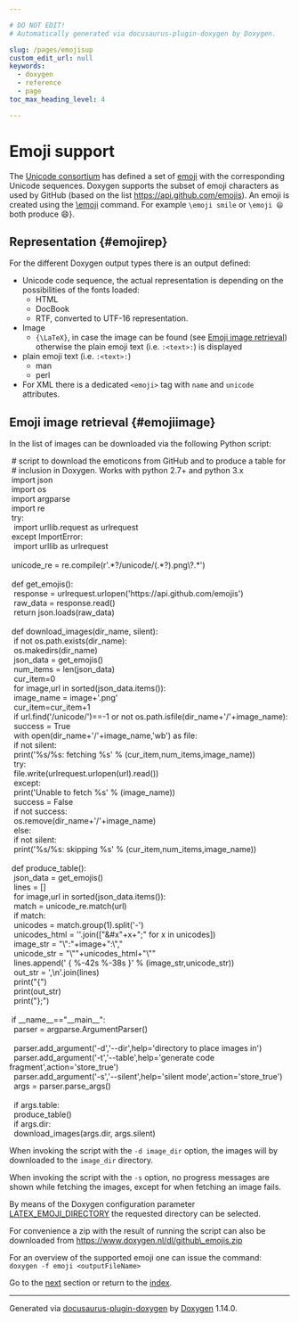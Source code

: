 ```yaml
---

# DO NOT EDIT!
# Automatically generated via docusaurus-plugin-doxygen by Doxygen.

slug: /pages/emojisup
custom_edit_url: null
keywords:
  - doxygen
  - reference
  - page
toc_max_heading_level: 4

---
```


<div class="doxyPage">

# Emoji support




The <a href="http://www.unicode.org/">Unicode consortium</a> has defined a set of <a href="https://en.wikipedia.org/wiki/Emoji">emoji</a> with the corresponding Unicode sequences. Doxygen supports the subset of emoji characters as used by GitHub (based on the list <a href="https://api.github.com/emojis">https://api.github.com/emojis</a>). An emoji is created using the <a href="/web-doxygen/docs/pages/commands/#cmdemoji">\\emoji</a> command. For example <code>\\emoji smile</code> or <code>\\emoji :smile:</code> both produce <span class="doxyEmoji">&#x1f604;</span>}.

## Representation {#emojirep}


For the different Doxygen output types there is an output defined:

<ul class="doxyList ">
<li>Unicode code sequence, the actual representation is depending on the possibilities of the fonts loaded:

<ul class="doxyList ">
<li>HTML</li>
<li>DocBook</li>
<li>RTF, converted to UTF-16 representation.</li>
</ul></li>
<li>Image

<ul class="doxyList ">
<li><code>{\LaTeX}</code>, in case the image can be found (see <a href="#emojiimage">Emoji image retrieval</a>) otherwise the plain emoji text (i.e. <code>:&lt;text&gt;:</code>) is displayed</li>
</ul></li>
<li>plain emoji text (i.e. <code>:&lt;text&gt;:</code>)

<ul class="doxyList ">
<li>man</li>
<li>perl</li>
</ul></li>
<li>For XML there is a dedicated <code>&lt;emoji&gt;</code> tag with <code>name</code> and <code>unicode</code> attributes.</li>
</ul>

## Emoji image retrieval {#emojiimage}


In the list of images can be downloaded via the following Python script:

<div class="doxyProgramListing">

<div class="doxyCodeLine"><span class="doxyNoLineNumber">&nbsp;</span><span class="doxyLineContent"><span class="doxyHighlightComment"># script to download the emoticons from GitHub and to produce a table for</span></span></div>
<div class="doxyCodeLine"><span class="doxyNoLineNumber">&nbsp;</span><span class="doxyLineContent"><span class="doxyHighlightComment"># inclusion in Doxygen. Works with python 2.7+ and python 3.x</span></span></div>
<div class="doxyCodeLine"><span class="doxyNoLineNumber">&nbsp;</span><span class="doxyLineContent"><span class="doxyHighlightKeyword">import</span><span class="doxyHighlight"> json</span></span></div>
<div class="doxyCodeLine"><span class="doxyNoLineNumber">&nbsp;</span><span class="doxyLineContent"><span class="doxyHighlightKeyword">import</span><span class="doxyHighlight"> os</span></span></div>
<div class="doxyCodeLine"><span class="doxyNoLineNumber">&nbsp;</span><span class="doxyLineContent"><span class="doxyHighlightKeyword">import</span><span class="doxyHighlight"> argparse</span></span></div>
<div class="doxyCodeLine"><span class="doxyNoLineNumber">&nbsp;</span><span class="doxyLineContent"><span class="doxyHighlightKeyword">import</span><span class="doxyHighlight"> re</span></span></div>
<div class="doxyCodeLine"><span class="doxyNoLineNumber">&nbsp;</span><span class="doxyLineContent"><span class="doxyHighlightKeywordFlow">try</span><span class="doxyHighlight">:</span></span></div>
<div class="doxyCodeLine"><span class="doxyNoLineNumber">&nbsp;</span><span class="doxyLineContent"><span class="doxyHighlight">    </span><span class="doxyHighlightKeyword">import</span><span class="doxyHighlight"> urllib.request </span><span class="doxyHighlightKeyword">as</span><span class="doxyHighlight"> urlrequest</span></span></div>
<div class="doxyCodeLine"><span class="doxyNoLineNumber">&nbsp;</span><span class="doxyLineContent"><span class="doxyHighlightKeywordFlow">except</span><span class="doxyHighlight"> ImportError:</span></span></div>
<div class="doxyCodeLine"><span class="doxyNoLineNumber">&nbsp;</span><span class="doxyLineContent"><span class="doxyHighlight">    </span><span class="doxyHighlightKeyword">import</span><span class="doxyHighlight"> urllib </span><span class="doxyHighlightKeyword">as</span><span class="doxyHighlight"> urlrequest</span></span></div>
<div class="doxyCodeLine"><span class="doxyNoLineNumber">&nbsp;</span><span class="doxyLineContent"><span class="doxyHighlight"> </span></span></div>
<div class="doxyCodeLine"><span class="doxyNoLineNumber">&nbsp;</span><span class="doxyLineContent"><span class="doxyHighlight">unicode_re = re.compile(</span><span class="doxyHighlightStringLiteral">r'.*?/unicode/(.*?).png\?.*'</span><span class="doxyHighlight">)</span></span></div>
<div class="doxyCodeLine"><span class="doxyNoLineNumber">&nbsp;</span><span class="doxyLineContent"><span class="doxyHighlight"> </span></span></div>
<div class="doxyCodeLine"><span class="doxyNoLineNumber">&nbsp;</span><span class="doxyLineContent"><span class="doxyHighlightKeyword">def </span><span class="doxyHighlight">get_emojis():</span></span></div>
<div class="doxyCodeLine"><span class="doxyNoLineNumber">&nbsp;</span><span class="doxyLineContent"><span class="doxyHighlight">    response  = urlrequest.urlopen(</span><span class="doxyHighlightStringLiteral">'https://api.github.com/emojis'</span><span class="doxyHighlight">)</span></span></div>
<div class="doxyCodeLine"><span class="doxyNoLineNumber">&nbsp;</span><span class="doxyLineContent"><span class="doxyHighlight">    raw_data  = response.read()</span></span></div>
<div class="doxyCodeLine"><span class="doxyNoLineNumber">&nbsp;</span><span class="doxyLineContent"><span class="doxyHighlight">    </span><span class="doxyHighlightKeywordFlow">return</span><span class="doxyHighlight"> json.loads(raw_data)</span></span></div>
<div class="doxyCodeLine"><span class="doxyNoLineNumber">&nbsp;</span><span class="doxyLineContent"><span class="doxyHighlight"> </span></span></div>
<div class="doxyCodeLine"><span class="doxyNoLineNumber">&nbsp;</span><span class="doxyLineContent"><span class="doxyHighlightKeyword">def </span><span class="doxyHighlight">download_images(dir_name, silent):</span></span></div>
<div class="doxyCodeLine"><span class="doxyNoLineNumber">&nbsp;</span><span class="doxyLineContent"><span class="doxyHighlight">    </span><span class="doxyHighlightKeywordFlow">if</span><span class="doxyHighlight"> </span><span class="doxyHighlightKeywordFlow">not</span><span class="doxyHighlight"> os.path.exists(dir_name):</span></span></div>
<div class="doxyCodeLine"><span class="doxyNoLineNumber">&nbsp;</span><span class="doxyLineContent"><span class="doxyHighlight">        os.makedirs(dir_name)</span></span></div>
<div class="doxyCodeLine"><span class="doxyNoLineNumber">&nbsp;</span><span class="doxyLineContent"><span class="doxyHighlight">    json_data = get_emojis()</span></span></div>
<div class="doxyCodeLine"><span class="doxyNoLineNumber">&nbsp;</span><span class="doxyLineContent"><span class="doxyHighlight">    num_items = len(json_data)</span></span></div>
<div class="doxyCodeLine"><span class="doxyNoLineNumber">&nbsp;</span><span class="doxyLineContent"><span class="doxyHighlight">    cur_item=0</span></span></div>
<div class="doxyCodeLine"><span class="doxyNoLineNumber">&nbsp;</span><span class="doxyLineContent"><span class="doxyHighlight">    </span><span class="doxyHighlightKeywordFlow">for</span><span class="doxyHighlight"> image,url </span><span class="doxyHighlightKeywordFlow">in</span><span class="doxyHighlight"> sorted(json_data.items()):</span></span></div>
<div class="doxyCodeLine"><span class="doxyNoLineNumber">&nbsp;</span><span class="doxyLineContent"><span class="doxyHighlight">        image_name = image+</span><span class="doxyHighlightStringLiteral">'.png'</span></span></div>
<div class="doxyCodeLine"><span class="doxyNoLineNumber">&nbsp;</span><span class="doxyLineContent"><span class="doxyHighlight">        cur_item=cur_item+1</span></span></div>
<div class="doxyCodeLine"><span class="doxyNoLineNumber">&nbsp;</span><span class="doxyLineContent"><span class="doxyHighlight">        </span><span class="doxyHighlightKeywordFlow">if</span><span class="doxyHighlight"> url.find(</span><span class="doxyHighlightStringLiteral">'/unicode/'</span><span class="doxyHighlight">)==-1 </span><span class="doxyHighlightKeywordFlow">or</span><span class="doxyHighlight"> </span><span class="doxyHighlightKeywordFlow">not</span><span class="doxyHighlight"> os.path.isfile(dir_name+</span><span class="doxyHighlightStringLiteral">'/'</span><span class="doxyHighlight">+image_name):</span></span></div>
<div class="doxyCodeLine"><span class="doxyNoLineNumber">&nbsp;</span><span class="doxyLineContent"><span class="doxyHighlight">            success = </span><span class="doxyHighlightKeyword">True</span></span></div>
<div class="doxyCodeLine"><span class="doxyNoLineNumber">&nbsp;</span><span class="doxyLineContent"><span class="doxyHighlight">            </span><span class="doxyHighlightKeyword">with</span><span class="doxyHighlight"> open(dir_name+</span><span class="doxyHighlightStringLiteral">'/'</span><span class="doxyHighlight">+image_name,</span><span class="doxyHighlightStringLiteral">'wb'</span><span class="doxyHighlight">) </span><span class="doxyHighlightKeyword">as</span><span class="doxyHighlight"> file:</span></span></div>
<div class="doxyCodeLine"><span class="doxyNoLineNumber">&nbsp;</span><span class="doxyLineContent"><span class="doxyHighlight">                </span><span class="doxyHighlightKeywordFlow">if</span><span class="doxyHighlight"> </span><span class="doxyHighlightKeywordFlow">not</span><span class="doxyHighlight"> silent:</span></span></div>
<div class="doxyCodeLine"><span class="doxyNoLineNumber">&nbsp;</span><span class="doxyLineContent"><span class="doxyHighlight">                    print(</span><span class="doxyHighlightStringLiteral">'%s/%s: fetching %s'</span><span class="doxyHighlight"> % (cur_item,num_items,image_name))</span></span></div>
<div class="doxyCodeLine"><span class="doxyNoLineNumber">&nbsp;</span><span class="doxyLineContent"><span class="doxyHighlight">                </span><span class="doxyHighlightKeywordFlow">try</span><span class="doxyHighlight">:</span></span></div>
<div class="doxyCodeLine"><span class="doxyNoLineNumber">&nbsp;</span><span class="doxyLineContent"><span class="doxyHighlight">                    file.write(urlrequest.urlopen(url).read())</span></span></div>
<div class="doxyCodeLine"><span class="doxyNoLineNumber">&nbsp;</span><span class="doxyLineContent"><span class="doxyHighlight">                </span><span class="doxyHighlightKeywordFlow">except</span><span class="doxyHighlight">:</span></span></div>
<div class="doxyCodeLine"><span class="doxyNoLineNumber">&nbsp;</span><span class="doxyLineContent"><span class="doxyHighlight">                    print(</span><span class="doxyHighlightStringLiteral">'Unable to fetch %s'</span><span class="doxyHighlight"> % (image_name))</span></span></div>
<div class="doxyCodeLine"><span class="doxyNoLineNumber">&nbsp;</span><span class="doxyLineContent"><span class="doxyHighlight">                    success = </span><span class="doxyHighlightKeyword">False</span></span></div>
<div class="doxyCodeLine"><span class="doxyNoLineNumber">&nbsp;</span><span class="doxyLineContent"><span class="doxyHighlight">            </span><span class="doxyHighlightKeywordFlow">if</span><span class="doxyHighlight"> </span><span class="doxyHighlightKeywordFlow">not</span><span class="doxyHighlight"> success:</span></span></div>
<div class="doxyCodeLine"><span class="doxyNoLineNumber">&nbsp;</span><span class="doxyLineContent"><span class="doxyHighlight">                os.remove(dir_name+</span><span class="doxyHighlightStringLiteral">'/'</span><span class="doxyHighlight">+image_name)</span></span></div>
<div class="doxyCodeLine"><span class="doxyNoLineNumber">&nbsp;</span><span class="doxyLineContent"><span class="doxyHighlight">        </span><span class="doxyHighlightKeywordFlow">else</span><span class="doxyHighlight">:</span></span></div>
<div class="doxyCodeLine"><span class="doxyNoLineNumber">&nbsp;</span><span class="doxyLineContent"><span class="doxyHighlight">            </span><span class="doxyHighlightKeywordFlow">if</span><span class="doxyHighlight"> </span><span class="doxyHighlightKeywordFlow">not</span><span class="doxyHighlight"> silent:</span></span></div>
<div class="doxyCodeLine"><span class="doxyNoLineNumber">&nbsp;</span><span class="doxyLineContent"><span class="doxyHighlight">                print(</span><span class="doxyHighlightStringLiteral">'%s/%s: skipping %s'</span><span class="doxyHighlight"> % (cur_item,num_items,image_name))</span></span></div>
<div class="doxyCodeLine"><span class="doxyNoLineNumber">&nbsp;</span><span class="doxyLineContent"><span class="doxyHighlight"> </span></span></div>
<div class="doxyCodeLine"><span class="doxyNoLineNumber">&nbsp;</span><span class="doxyLineContent"><span class="doxyHighlightKeyword">def </span><span class="doxyHighlight">produce_table():</span></span></div>
<div class="doxyCodeLine"><span class="doxyNoLineNumber">&nbsp;</span><span class="doxyLineContent"><span class="doxyHighlight">    json_data = get_emojis()</span></span></div>
<div class="doxyCodeLine"><span class="doxyNoLineNumber">&nbsp;</span><span class="doxyLineContent"><span class="doxyHighlight">    lines = []</span></span></div>
<div class="doxyCodeLine"><span class="doxyNoLineNumber">&nbsp;</span><span class="doxyLineContent"><span class="doxyHighlight">    </span><span class="doxyHighlightKeywordFlow">for</span><span class="doxyHighlight"> image,url </span><span class="doxyHighlightKeywordFlow">in</span><span class="doxyHighlight"> sorted(json_data.items()):</span></span></div>
<div class="doxyCodeLine"><span class="doxyNoLineNumber">&nbsp;</span><span class="doxyLineContent"><span class="doxyHighlight">        match = unicode_re.match(url)</span></span></div>
<div class="doxyCodeLine"><span class="doxyNoLineNumber">&nbsp;</span><span class="doxyLineContent"><span class="doxyHighlight">        </span><span class="doxyHighlightKeywordFlow">if</span><span class="doxyHighlight"> match:</span></span></div>
<div class="doxyCodeLine"><span class="doxyNoLineNumber">&nbsp;</span><span class="doxyLineContent"><span class="doxyHighlight">            unicodes = match.group(1).split(</span><span class="doxyHighlightStringLiteral">'-'</span><span class="doxyHighlight">)</span></span></div>
<div class="doxyCodeLine"><span class="doxyNoLineNumber">&nbsp;</span><span class="doxyLineContent"><span class="doxyHighlight">            unicodes_html = </span><span class="doxyHighlightStringLiteral">''</span><span class="doxyHighlight">.join([</span><span class="doxyHighlightStringLiteral">"&amp;#x"</span><span class="doxyHighlight">+x+</span><span class="doxyHighlightStringLiteral">";"</span><span class="doxyHighlight"> </span><span class="doxyHighlightKeywordFlow">for</span><span class="doxyHighlight"> x </span><span class="doxyHighlightKeywordFlow">in</span><span class="doxyHighlight"> unicodes])</span></span></div>
<div class="doxyCodeLine"><span class="doxyNoLineNumber">&nbsp;</span><span class="doxyLineContent"><span class="doxyHighlight">            image_str = </span><span class="doxyHighlightStringLiteral">"\":"</span><span class="doxyHighlight">+image+</span><span class="doxyHighlightStringLiteral">":\","</span></span></div>
<div class="doxyCodeLine"><span class="doxyNoLineNumber">&nbsp;</span><span class="doxyLineContent"><span class="doxyHighlight">            unicode_str = </span><span class="doxyHighlightStringLiteral">"\""</span><span class="doxyHighlight">+unicodes_html+</span><span class="doxyHighlightStringLiteral">"\""</span></span></div>
<div class="doxyCodeLine"><span class="doxyNoLineNumber">&nbsp;</span><span class="doxyLineContent"><span class="doxyHighlight">            lines.append(</span><span class="doxyHighlightStringLiteral">'  { %-42s %-38s }'</span><span class="doxyHighlight"> % (image_str,unicode_str))</span></span></div>
<div class="doxyCodeLine"><span class="doxyNoLineNumber">&nbsp;</span><span class="doxyLineContent"><span class="doxyHighlight">    out_str = </span><span class="doxyHighlightStringLiteral">',\n'</span><span class="doxyHighlight">.join(lines)</span></span></div>
<div class="doxyCodeLine"><span class="doxyNoLineNumber">&nbsp;</span><span class="doxyLineContent"><span class="doxyHighlight">    print(</span><span class="doxyHighlightStringLiteral">"{"</span><span class="doxyHighlight">)</span></span></div>
<div class="doxyCodeLine"><span class="doxyNoLineNumber">&nbsp;</span><span class="doxyLineContent"><span class="doxyHighlight">    print(out_str)</span></span></div>
<div class="doxyCodeLine"><span class="doxyNoLineNumber">&nbsp;</span><span class="doxyLineContent"><span class="doxyHighlight">    print(</span><span class="doxyHighlightStringLiteral">"};"</span><span class="doxyHighlight">)</span></span></div>
<div class="doxyCodeLine"><span class="doxyNoLineNumber">&nbsp;</span><span class="doxyLineContent"><span class="doxyHighlight"> </span></span></div>
<div class="doxyCodeLine"><span class="doxyNoLineNumber">&nbsp;</span><span class="doxyLineContent"><span class="doxyHighlightKeywordFlow">if</span><span class="doxyHighlight"> __name__==</span><span class="doxyHighlightStringLiteral">"__main__"</span><span class="doxyHighlight">:</span></span></div>
<div class="doxyCodeLine"><span class="doxyNoLineNumber">&nbsp;</span><span class="doxyLineContent"><span class="doxyHighlight">    parser = argparse.ArgumentParser()</span></span></div>
<div class="doxyCodeLine"><span class="doxyNoLineNumber">&nbsp;</span></div>
<div class="doxyCodeLine"><span class="doxyNoLineNumber">&nbsp;</span><span class="doxyLineContent"><span class="doxyHighlight">    parser.add_argument(</span><span class="doxyHighlightStringLiteral">'-d'</span><span class="doxyHighlight">,</span><span class="doxyHighlightStringLiteral">'--dir'</span><span class="doxyHighlight">,help=</span><span class="doxyHighlightStringLiteral">'directory to place images in'</span><span class="doxyHighlight">)</span></span></div>
<div class="doxyCodeLine"><span class="doxyNoLineNumber">&nbsp;</span><span class="doxyLineContent"><span class="doxyHighlight">    parser.add_argument(</span><span class="doxyHighlightStringLiteral">'-t'</span><span class="doxyHighlight">,</span><span class="doxyHighlightStringLiteral">'--table'</span><span class="doxyHighlight">,help=</span><span class="doxyHighlightStringLiteral">'generate code fragment'</span><span class="doxyHighlight">,action=</span><span class="doxyHighlightStringLiteral">'store_true'</span><span class="doxyHighlight">)</span></span></div>
<div class="doxyCodeLine"><span class="doxyNoLineNumber">&nbsp;</span><span class="doxyLineContent"><span class="doxyHighlight">    parser.add_argument(</span><span class="doxyHighlightStringLiteral">'-s'</span><span class="doxyHighlight">,</span><span class="doxyHighlightStringLiteral">'--silent'</span><span class="doxyHighlight">,help=</span><span class="doxyHighlightStringLiteral">'silent mode'</span><span class="doxyHighlight">,action=</span><span class="doxyHighlightStringLiteral">'store_true'</span><span class="doxyHighlight">)</span></span></div>
<div class="doxyCodeLine"><span class="doxyNoLineNumber">&nbsp;</span><span class="doxyLineContent"><span class="doxyHighlight">    args = parser.parse_args()</span></span></div>
<div class="doxyCodeLine"><span class="doxyNoLineNumber">&nbsp;</span></div>
<div class="doxyCodeLine"><span class="doxyNoLineNumber">&nbsp;</span><span class="doxyLineContent"><span class="doxyHighlight">    </span><span class="doxyHighlightKeywordFlow">if</span><span class="doxyHighlight"> args.table:</span></span></div>
<div class="doxyCodeLine"><span class="doxyNoLineNumber">&nbsp;</span><span class="doxyLineContent"><span class="doxyHighlight">        produce_table()</span></span></div>
<div class="doxyCodeLine"><span class="doxyNoLineNumber">&nbsp;</span><span class="doxyLineContent"><span class="doxyHighlight">    </span><span class="doxyHighlightKeywordFlow">if</span><span class="doxyHighlight"> args.dir:</span></span></div>
<div class="doxyCodeLine"><span class="doxyNoLineNumber">&nbsp;</span><span class="doxyLineContent"><span class="doxyHighlight">        download_images(args.dir, args.silent)</span></span></div>

</div>


When invoking the script with the <code>-d image\_dir</code> option, the images will by downloaded to the <code>image\_dir</code> directory.

When invoking the script with the <code>-s</code> option, no progress messages are shown while fetching the images, except for when fetching an image fails.

By means of the Doxygen configuration parameter <a href="/web-doxygen/docs/pages/config/#cfg_latex_emoji_directory">LATEX\_EMOJI\_DIRECTORY</a> the requested directory can be selected.

For convenience a zip with the result of running the script can also be downloaded from <a href="https://www.doxygen.nl/dl/github_emojis.zip">https://www.doxygen.nl/dl/github\_emojis.zip</a>

For an overview of the supported emoji one can issue the command:
<br/>
 <code>doxygen -f emoji &lt;outputFileName&gt;</code>
 
Go to the <a href="/docs/pages/langhowto/">next</a> section or return to the
 <a href="/docs/">index</a>.


<hr/>

<p class="doxyGeneratedBy">Generated via <a href="https://github.com/xpack/docusaurus-plugin-doxygen">docusaurus-plugin-doxygen</a> by <a href="https://www.doxygen.nl">Doxygen</a> 1.14.0.</p>

</div>
